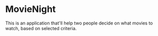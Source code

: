 # MovieNight

This is an application that'll help two people decide on what movies to watch,  based on selected criteria.
